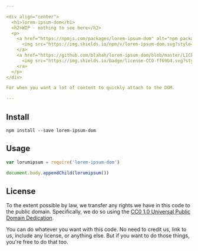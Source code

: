 ```yaml
---

<div align="center">
  <h1>lorem-ipsum-dom</h1>
  <h2>WIP - nothing to see here</h2>
  <p>
    <a href="https://npmjs.com/packages/lorem-ipsum-dom" alt="npm package">
      <img src="https://img.shields.io/npm/v/lorem-ipsum-dom.svg?style=flat-square">
    </a>
    <a href="https://github.com/blahah/lorem-ipsum-dom/blob/master/LICENSE" alt="CC0 public domain">
      <img src="https://img.shields.io/badge/license-CC0-ff69b4.svg?style=flat-square">
    </a>
  </p>
</div>

For when you want a lot of content to quickly attach to the DOM.

---
```


## Install

```
npm install --save lorem-ipsum-dom
```

## Usage

``` js
var lorumipsum = require('lorem-ipsum-dom')

document.body.appendChild(lorumipsum())
```

## License

To the extent possible by law, we transfer any rights we have in this code to the public domain. Specifically, we do so using the [CC0 1.0 Universal Public Domain Dedication](https://creativecommons.org/publicdomain/zero/1.0/).

You can do whatever you want with this code. No need to credit us, link to us, include any license, or anything else. But if you want to do those things, you're free to do that too.
